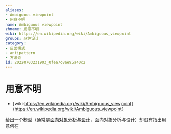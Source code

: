 ```yaml
---
aliases:
- Ambiguous viewpoint
- 用意不明
name: Ambiguous viewpoint
zhname: 用意不明
wiki: https://en.wikipedia.org/wiki/Ambiguous_viewpoint
groups: 软件设计
category:
- 反面模式
- antipattern
- 方法论
id: 20220703231903_0fea7c8ae95a40c2
---
```


# 用意不明

* [wiki:https://en.wikipedia.org/wiki/Ambiguous_viewpoint](https://en.wikipedia.org/wiki/Ambiguous_viewpoint)

给出一个模型（通常是[面向对象分析与设计](https://zh.wikipedia.org/wiki/%E9%9D%A2%E5%90%91%E5%AF%B9%E8%B1%A1%E5%88%86%E6%9E%90%E4%B8%8E%E8%AE%BE%E8%AE%A1 "面向对象分析与设计")，面向对象分析与设计）却没有指出用意何在
